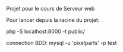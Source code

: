 Projet pour le cours de Serveur web

Pour lancer depuis la racine du projet:

php -S localhost:8000 -t public/

connection BDD:
mysql -u 'pixelparts' -p
test